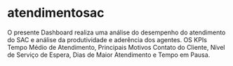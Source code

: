 # atendimentosac
O presente Dashboard realiza uma análise do desempenho do atendimento do SAC e análise da produtividade e aderência dos agentes. OS KPIs Tempo Médio de Atendimento, Principais Motivos Contato do Cliente, Nível de Serviço de Espera, Dias de Maior Atendimento e Tempo em Pausa.
